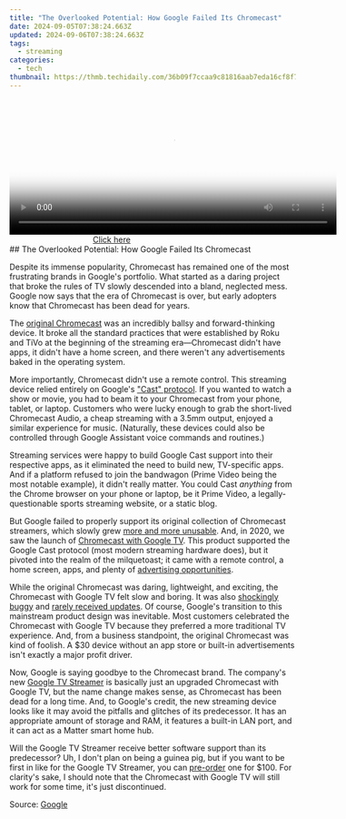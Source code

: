 ```yaml
---
title: "The Overlooked Potential: How Google Failed Its Chromecast"
date: 2024-09-05T07:38:24.663Z
updated: 2024-09-06T07:38:24.663Z
tags:
  - streaming
categories:
  - tech
thumbnail: https://thmb.techidaily.com/36b09f7ccaa9c81816aab7eda16cf8f7440a1a40a70bb2dcfcf0284506d79ec5.jpg
---
```


<!-- affiliate ads begin -->
<span id="1983588">
					<video width="576" height="240" style="cursor:pointer"
           poster="//a.impactradius-go.com/display-clicktoplayimage/1983588.png"
           onclick="if(!this.playClicked){this.play();this.setAttribute('controls',true);this.playClicked=true;}">
	   <source src="//a.impactradius-go.com/display-ad/22993-1983588">
	   <img src="//a.impactradius-go.com/display-clicktoplayimage/1983588.png" style="border: none; height: 100%; width: 100%; object-fit: contain">
	</video>
	<div style="width:360px;text-align:center"><a href="javascript:window.open(decodeURIComponent('https%3A%2F%2Fhomestyler.sjv.io%2Fc%2F5597632%2F1983588%2F22993'), '_blank');void(0);">Click here</a></div>
</span>
<img height="0" width="0" src="https://imp.pxf.io/i/5597632/1983588/22993" style="position:absolute;visibility:hidden;" border="0" />
<!-- affiliate ads end -->
## The Overlooked Potential: How Google Failed Its Chromecast

Despite its immense popularity, Chromecast has remained one of the most frustrating brands in Google's portfolio. What started as a daring project that broke the rules of TV slowly descended into a bland, neglected mess. Google now says that the era of Chromecast is over, but early adopters know that Chromecast has been dead for years.

 The [original Chromecast](https://facebook-record-videos.techidaily.com/updated-in-2024-everlasting-deactivation-tactics-against-youtubes-sneaky-snack/) was an incredibly ballsy and forward-thinking device. It broke all the standard practices that were established by Roku and TiVo at the beginning of the streaming era—Chromecast didn't have apps, it didn't have a home screen, and there weren't any advertisements baked in the operating system.

 More importantly, Chromecast didn't use a remote control. This streaming device relied entirely on Google's ["Cast" protocol](https://fox-boxes.techidaily.com/2024-approved-designing-dynamic-openings-that-resonate-with-audience/). If you wanted to watch a show or movie, you had to beam it to your Chromecast from your phone, tablet, or laptop. Customers who were lucky enough to grab the short-lived Chromecast Audio, a cheap streaming with a 3.5mm output, enjoyed a similar experience for music. (Naturally, these devices could also be controlled through Google Assistant voice commands and routines.)

 Streaming services were happy to build Google Cast support into their respective apps, as it eliminated the need to build new, TV-specific apps. And if a platform refused to join the bandwagon (Prime Video being the most notable example), it didn't really matter. You could Cast _anything_ from the Chrome browser on your phone or laptop, be it Prime Video, a legally-questionable sports streaming website, or a static blog.

 But Google failed to properly support its original collection of Chromecast streamers, which slowly grew [more and more unusable](https://instagram-video-recordings.techidaily.com/new-keeping-your-views-private-top-5-insta-tools/). And, in 2020, we saw the launch of [Chromecast with Google TV](https://fox-direct.techidaily.com/new-in-2024-break-free-from-periscope-unique-mobile-video-apps-for-smartphones/). This product supported the Google Cast protocol (most modern streaming hardware does), but it pivoted into the realm of the milquetoast; it came with a remote control, a home screen, apps, and plenty of [advertising opportunities](https://location-social.techidaily.com/edit-and-send-fake-location-on-telegram-for-your-honor-play-7t-in-3-ways-drfone-by-drfone-virtual-android/).

 While the original Chromecast was daring, lightweight, and exciting, the Chromecast with Google TV felt slow and boring. It was also [shockingly buggy](https://chromeunboxed.com/chromecast-google-tv-android-tv-storage-limits-8gb) and [rarely received updates](https://youtube-stream.techidaily.com/2024-approved-the-numbers-game-estimating-income-from-viral-content/). Of course, Google's transition to this mainstream product design was inevitable. Most customers celebrated the Chromecast with Google TV because they preferred a more traditional TV experience. And, from a business standpoint, the original Chromecast was kind of foolish. A $30 device without an app store or built-in advertisements isn't exactly a major profit driver.

 Now, Google is saying goodbye to the Chromecast brand. The company's new [Google TV Streamer](https://techidaily.com/how-to-upgrade-apple-iphone-13-to-the-latest-iosipados-version-drfone-by-drfone-ios-system-repair-ios-system-repair/) is basically just an upgraded Chromecast with Google TV, but the name change makes sense, as Chromecast has been dead for a long time. And, to Google's credit, the new streaming device looks like it may avoid the pitfalls and glitches of its predecessor. It has an appropriate amount of storage and RAM, it features a built-in LAN port, and it can act as a Matter smart home hub.

 Will the Google TV Streamer receive better software support than its predecessor? Uh, I don't plan on being a guinea pig, but if you want to be first in like for the Google TV Streamer, you can [pre-order](https://store.google.com/product/google%5Ftv%5Fstreamer?) one for $100\. For clarity's sake, I should note that the Chromecast with Google TV will still work for some time, it's just discontinued.

 Source: [Google](https://blog.google/products/google-nest/chromecast-history/)

<ins class="adsbygoogle"
     style="display:block"
     data-ad-format="autorelaxed"
     data-ad-client="ca-pub-7571918770474297"
     data-ad-slot="1223367746"></ins>



<ins class="adsbygoogle"
     style="display:block"
     data-ad-client="ca-pub-7571918770474297"
     data-ad-slot="8358498916"
     data-ad-format="auto"
     data-full-width-responsive="true"></ins>


